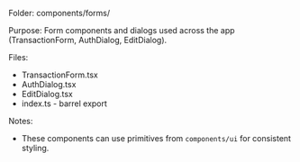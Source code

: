 Folder: components/forms/

Purpose:
Form components and dialogs used across the app (TransactionForm, AuthDialog, EditDialog).

Files:

- TransactionForm.tsx
- AuthDialog.tsx
- EditDialog.tsx
- index.ts - barrel export

Notes:

- These components can use primitives from `components/ui` for consistent styling.
